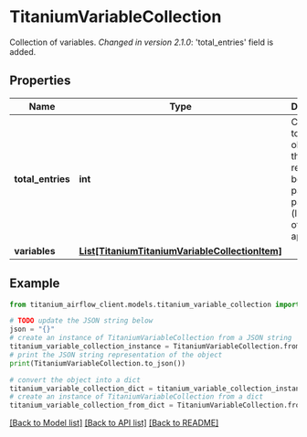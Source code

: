 # TitaniumVariableCollection

Collection of variables.  *Changed in version 2.1.0*&#58; 'total_entries' field is added. 

## Properties

Name | Type | Description | Notes
------------ | ------------- | ------------- | -------------
**total_entries** | **int** | Count of total objects in the current result set before pagination parameters (limit, offset) are applied.  | [optional] 
**variables** | [**List[TitaniumTitaniumVariableCollectionItem]**](TitaniumVariableCollectionItem.md) |  | [optional] 

## Example

```python
from titanium_airflow_client.models.titanium_variable_collection import TitaniumVariableCollection

# TODO update the JSON string below
json = "{}"
# create an instance of TitaniumVariableCollection from a JSON string
titanium_variable_collection_instance = TitaniumVariableCollection.from_json(json)
# print the JSON string representation of the object
print(TitaniumVariableCollection.to_json())

# convert the object into a dict
titanium_variable_collection_dict = titanium_variable_collection_instance.to_dict()
# create an instance of TitaniumVariableCollection from a dict
titanium_variable_collection_from_dict = TitaniumVariableCollection.from_dict(titanium_variable_collection_dict)
```
[[Back to Model list]](../README.md#documentation-for-models) [[Back to API list]](../README.md#documentation-for-api-endpoints) [[Back to README]](../README.md)



